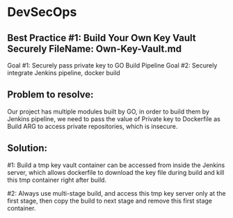 # DevSecOps

## Best Practice #1: Build Your Own Key Vault Securely  FileName: Own-Key-Vault.md
Goal #1: Securely pass private key to GO Build Pipeline
Goal #2: Securely integrate Jenkins pipeline, docker build 

## Problem to resolve: 
Our project has multiple modules built by GO, in order to build them by Jenkins pipeline, we need to pass the value of Private key to Dockerfile as Build ARG to access private repositories, which is insecure.

## Solution:

#1: Build a tmp key vault container can be accessed from inside the Jenkins server, which allows dockerfile to download the key file during build and kill this tmp container right after build. 

#2: Always use multi-stage build, and access this tmp key server only at the first stage, then copy the build to next stage and remove this first stage container.
